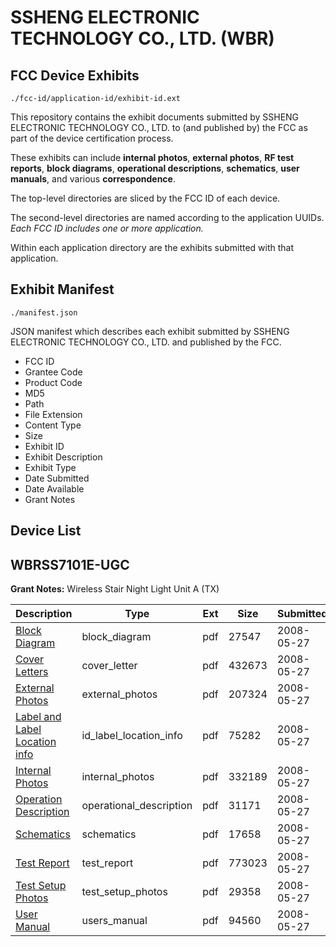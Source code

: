 # SSHENG ELECTRONIC TECHNOLOGY CO., LTD. (WBR)
## FCC Device Exhibits

```
./fcc-id/application-id/exhibit-id.ext
```

This repository contains the exhibit documents submitted by SSHENG ELECTRONIC TECHNOLOGY CO., LTD. to (and published by) the FCC as part of the device certification process.

These exhibits can include **internal photos**, **external photos**, **RF test reports**, **block diagrams**, **operational descriptions**, **schematics**, **user manuals**, and various **correspondence**.

The top-level directories are sliced by the FCC ID of each device.

The second-level directories are named according to the application UUIDs. *Each FCC ID includes one or more application.*

Within each application directory are the exhibits submitted with that application. 

## Exhibit Manifest

```
./manifest.json
```

JSON manifest which describes each exhibit submitted by SSHENG ELECTRONIC TECHNOLOGY CO., LTD. and published by the FCC.

- FCC ID
- Grantee Code
- Product Code
- MD5
- Path
- File Extension
- Content Type
- Size
- Exhibit ID
- Exhibit Description
- Exhibit Type
- Date Submitted
- Date Available
- Grant Notes

## Device List
## WBRSS7101E-UGC
**Grant Notes:** Wireless Stair Night Light Unit A (TX)

| Description | Type | Ext | Size | Submitted | Available |
| ----------- | ---- | --- | ---- | --------- | --------- |
| [Block Diagram](WBRSS7101E-UGC/5cc2a56ebe14ab8aa31c880de27dd967/947009.pdf) | block_diagram | pdf | 27547 | 2008-05-27 | 2008-05-27 |
| [Cover Letters](WBRSS7101E-UGC/5cc2a56ebe14ab8aa31c880de27dd967/947010.pdf) | cover_letter | pdf | 432673 | 2008-05-27 | 2008-05-27 |
| [External Photos](WBRSS7101E-UGC/5cc2a56ebe14ab8aa31c880de27dd967/947011.pdf) | external_photos | pdf | 207324 | 2008-05-27 | 2008-05-27 |
| [Label and Label Location info](WBRSS7101E-UGC/5cc2a56ebe14ab8aa31c880de27dd967/947012.pdf) | id_label_location_info | pdf | 75282 | 2008-05-27 | 2008-05-27 |
| [Internal Photos](WBRSS7101E-UGC/5cc2a56ebe14ab8aa31c880de27dd967/947013.pdf) | internal_photos | pdf | 332189 | 2008-05-27 | 2008-05-27 |
| [Operation Description](WBRSS7101E-UGC/5cc2a56ebe14ab8aa31c880de27dd967/947014.pdf) | operational_description | pdf | 31171 | 2008-05-27 | 2008-05-27 |
| [Schematics](WBRSS7101E-UGC/5cc2a56ebe14ab8aa31c880de27dd967/947015.pdf) | schematics | pdf | 17658 | 2008-05-27 | 2008-05-27 |
| [Test Report](WBRSS7101E-UGC/5cc2a56ebe14ab8aa31c880de27dd967/947016.pdf) | test_report | pdf | 773023 | 2008-05-27 | 2008-05-27 |
| [Test Setup Photos](WBRSS7101E-UGC/5cc2a56ebe14ab8aa31c880de27dd967/947017.pdf) | test_setup_photos | pdf | 29358 | 2008-05-27 | 2008-05-27 |
| [User Manual](WBRSS7101E-UGC/5cc2a56ebe14ab8aa31c880de27dd967/947018.pdf) | users_manual | pdf | 94560 | 2008-05-27 | 2008-05-27 |
